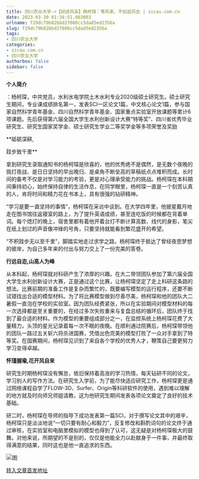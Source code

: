 ```yaml
---
title: 四川农业大学->【研途风采】杨柯琛：等风来，不如追风去 | sicau.com.cn
date: 2023-03-30 01:34:51.663003
urlname: f29dc79b82bbd2f086cc5dad5ed2356a
slug: f29dc79b82bbd2f086cc5dad5ed2356a
tags: 
- 四川农业大学
categories:
- sicau.com.cn
- 四川农业大学
authorbox: false
sidebar: false
---
```

**个人简介**

：杨柯琛，中共党员，水利水电学院土木水利专业2020级硕士研究生。硕士研究生期间，专业课成绩排名第一，发表SCI一区论文1篇，中文核心论文1篇，参与国家自然科学青年基金、四川自然科学青年基金、国家重点实验室开放课题等累计6项课题。先后获得第六届全国大学生水利创新设计大赛“特等奖”、四川省优秀毕业研究生、研究生国家奖学金、硕士研究生学业二等奖学金等多项荣誉及奖励

**砥砺深耕,
<!--more-->
跬步致千里**

拿到研究生录取通知书的杨柯琛是欣喜的，他的优秀绝不是偶然，是无数个夜晚的挑灯夜战、是日日坚持的早出晚归、是桌角不断垒高的草稿纸点点堆积而成。长时间的备考不仅是对学习能力的考验，更是对心理承受能力的挑战。杨柯琛在本科期间秉持初心，始终保持自律的生活作息，在同学眼里，杨柯琛一直是一个刻苦认真的人，肯将时间和精力花在书本上，具有很强的钻研精神。

“学习是要一直坚持的事情”，杨柯琛在采访中谈到。在大学四年里，他披星戴月地走在图书馆往返寝室的路上，为了提升英语成绩，甚至连吃饭的时候都在背着单词。每个熄灯的晚上，宿舍里都有着他开着台灯不断计算高数、线代的身影，笔尖在纸上划过的声音像冲锋的号角，只要坚持就能看到繁花盛开的希望。

“不积跬步无以至千里”，脚踏实地走过求学之路，杨柯琛终于抵达了曾经夜思梦想的彼岸，为自己多年来的付出与努力交上了一份完美的答卷。

**行远自迩,山高人为峰**

从本科起，杨柯琛就对科研产生了浓厚的兴趣。在大二带领团队参加了第六届全国大学生水利创新设计大赛，正是通过这个比赛，让杨柯琛坚定了走上科研这条路的想法。比赛前期的准备工作是复杂而繁忙的，既要编写模型的运行程序，还要不断试错找出合适的模型材料。为了将比赛模型做到尽善尽美，杨柯琛和他的团队大二暑假一直泡在学校的实验室。因为团队经费紧张，所以在实验期间对模型材料的每一次选择都是至关重要的，在经过多次失败重来与复盘总结的循环后，团队终于找到了最合适的材料。作为模型的重要组成部分之一，在监控系统上杨柯琛花费了大量精力，头顶的星光记录着每一次不眠的夜晚。在顺利通过院赛后，杨柯琛带领他的团队一路过五关斩六将杀进国赛，凭借出色完美的模型打败了一众对手拿到了特等奖。在国赛期间，杨柯琛见识到了来自各个学校的优秀人才，鞭策自己要更努力学习变得卓越。

**怀瑾握瑜,花开风自来**

研究生时期杨柯琛没有懈怠，依旧保持着高涨的学习热情，每天钻研不同的论文，学习别人的写作方法。在研究生入学前，为了能尽快适应研究工作，杨柯琛更是通过网络课程自学了FLOW-3D、Surfer、Origin等科研软件的使用，遇到难以理解的地方就及时向师兄师姐请教，这为他研究生期间发表各项论文奠定了良好的技术基础。

研二时，杨柯琛在导师的指导下成功发表第一篇SCI，对于撰写论文其中的艰辛，杨柯琛只是淡淡地说“一切只要有耐心和毅力”，反复修改和斟酌词句的论文终于通过审核，在实验室和电脑里模拟的模型也得到了认可，这无疑是对杨柯琛极大的鼓舞。对他来说，所期望的不是别的，仅仅是他能全力以赴献身于一件事，并最终取得满意的结果，同时这也是他一直追求的东西。

![图](https://news.sicau.edu.cn/__local/D/F0/5D/0EA80FCC48CCCAECD8EB67636D9_12AE984E_17D5DA.png)

[转入文章首发地址](https://news.sicau.edu.cn/info/1078/71573.htm)
